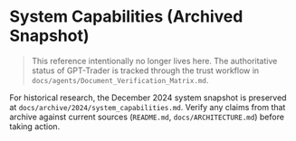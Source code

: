 # System Capabilities (Archived Snapshot)

> This reference intentionally no longer lives here. The authoritative status of GPT-Trader is tracked through the trust workflow in `docs/agents/Document_Verification_Matrix.md`.

For historical research, the December 2024 system snapshot is preserved at `docs/archive/2024/system_capabilities.md`. Verify any claims from that archive against current sources (`README.md`, `docs/ARCHITECTURE.md`) before taking action.
